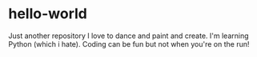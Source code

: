 # hello-world
Just another repository
I love to dance and paint and create. I'm learning Python (which i hate). Coding can be fun but not when you're on the run!
